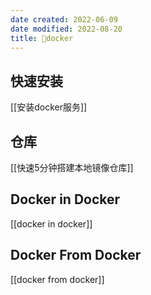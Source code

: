 ```yaml
---
date created: 2022-06-09
date modified: 2022-08-20
title: 🤖docker
---
```


## 快速安装

[[安装docker服务]]

## 仓库

[[快速5分钟搭建本地镜像仓库]]

## Docker in Docker

[[docker in docker]]

## Docker From Docker

[[docker from docker]]
